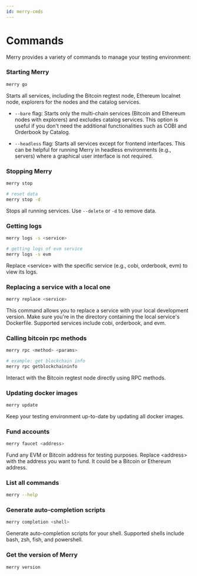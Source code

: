```yaml
---
id: merry-cmds
---
```


# Commands

Merry provides a variety of commands to manage your testing environment:

### Starting Merry

```bash
merry go
```

Starts all services, including the Bitcoin regtest node, Ethereum localnet node, explorers for the nodes and the catalog services.

- `--bare` flag: Starts only the multi-chain services (Bitcoin and Ethereum nodes with explorers) and excludes catalog services. This option is useful if you don't need the additional functionalities such as COBI and Orderbook by Catalog.

- `--headless` flag: Starts all services except for frontend interfaces. This can be helpful for running Merry in headless environments (e.g., servers) where a graphical user interface is not required.

### Stopping Merry

```bash
merry stop

# reset data
merry stop -d
```

Stops all running services. Use `--delete` or `-d` to remove data.

### Getting logs

```bash
merry logs -s <service>

# getting logs of evm service
merry logs -s evm
```

Replace \<service> with the specific service (e.g., cobi, orderbook, evm) to view its logs.

### Replacing a service with a local one

```bash
merry replace <service>
```

This command allows you to replace a service with your local development version. Make sure you're in the directory containing the local service's Dockerfile. Supported services include cobi, orderbook, and evm.

### Calling bitcoin rpc methods

```bash
merry rpc <method> <params>

# example: get blockchain info
merry rpc getblockchaininfo
```

Interact with the Bitcoin regtest node directly using RPC methods.

### Updating docker images

```bash
merry update
```

Keep your testing environment up-to-date by updating all docker images.

### Fund accounts

```bash
merry faucet <address>
```

Fund any EVM or Bitcoin address for testing purposes. Replace \<address> with the address you want to fund. It could be a Bitcoin or Ethereum address.

### List all commands

```bash
merry --help
```

### Generate auto-completion scripts

```bash
merry completion <shell>
```

Generate auto-completion scripts for your shell. Supported shells include bash, zsh, fish, and powershell.

### Get the version of Merry

```bash
merry version
```
